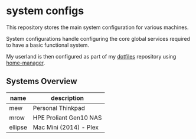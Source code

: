 # system configs

This repository stores the main system configuration for various machines.

System configurations handle configuring the core global services required to
have a basic functional system.

My userland is then configured as part of my [dotfiles][dotfiles] repository
using [home-manager][home-manager].

## Systems Overview

| name | description |
| ---- | ----------- |
| mew  | Personal Thinkpad |
| mrow | HPE Proliant Gen10 NAS |
| ellipse | Mac Mini (2014) - Plex |

[dotfiles]: https://github.com/endocrimes/dotfiles
[home-manager]: https://github.com/rycee/home-manager
